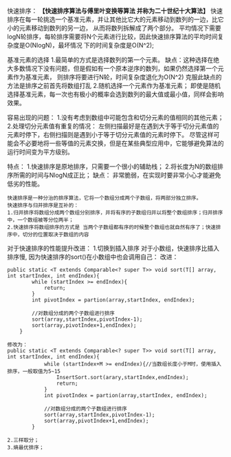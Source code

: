 快速排序：
    **【快速排序算法与傅里叶变换等算法 并称为二十世纪十大算法】**
    快速排序在每一轮挑选一个基准元素，并让其他比它大的元素移动到数列的一边，比它小的元素移动到数列的另一边，
    从而将数列拆解成了两个部分。
    平均情况下需要logN轮排序，每轮排序需要将N个元素进行比较，因此快速排序算法的平均时间复杂度是O(NlogN)，最坏情况
    下的时间复杂度是O(N^2);

  基准元素的选择
     1.最简单的方式是选择数列的第一个元素。
        缺点：这种选择在绝大多数情况下没有问题，但是假如有一个原本逆序的数列，如果仍然选择第一个元素作为基准元素，
            则排序将要进行N轮，时间复杂度退化为O(N^2)
        克服此缺点的方法是排序之前首先将数组打乱
     2.随机选择一个元素作为基准元素；
        即使是随机选择基准元素，每一次也有极小的概率会选到数列的最大值或最小值，同样会影响效果。

  容易出现的问题：
  1.没有考虑到数组中可能包含和切分元素的值相同的其他元素；
  2.处理切分元素值有重复的情况：
        左侧扫描最好是在遇到大于等于切分元素值的元素时停下，右侧扫描则是遇到小于等于切分元素值的元素时停下。
        尽管这样可能会不必要地将一些等值的元素交换，但是在某些典型应用中，它能够避免算法的运行时间变为平方级别。

  特点：
        1.快速排序是原地排序，只需要一个很小的辅助栈；
        2.将长度为N的数组排序所需的时间与NlogN成正比；
  缺点：
        非常脆弱，在实现时要非常小心才能避免低劣的性能。


    快速排序是一种分治的排序算法，它将一个数组分成两个子数组，将两部分独立排序。
    快速排序与归并排序是互补的：
    1.归并排序将数组分成两个数组分别排序，并将有序的子数组归并以将整个数组排序；归并排序中，一个数组被等分位两半；
    2.快速排序将数组排序的方式是 当两个子数组都有序的时候整个数组也就自然有序了；快速排序中，切分的位置取决于数组的内容



对于快速排序的性能提升改进：
    1.切换到插入排序
    对于小数组，快速排序比插入排序慢, 因为快速排序的sort()在小数组中也会调用自己：
    改进：

    public static <T extends Comparable<? super T>> void sort(T[] array, int startIndex, int endIndex){
            while (startIndex >= endIndex){
                return;
            }
            int pivotIndex = partion(array,startIndex, endIndex);

            //对数组分成的两个子数组进行排序
            sort(array,startIndex,pivotIndex-1);
            sort(array,pivotIndex+1,endIndex);
        }

    修改为：
    public static <T extends Comparable<? super T>> void sort(T[] array, int startIndex, int endIndex){
                while (startIndex+M >= endIndex){//当数组长度小于M时，使用插入排序，一般取值为5~15
                    InsertSort.sort(arary,startIndex,endIndex);
                    return;
                }
                int pivotIndex = partion(array,startIndex, endIndex);

                //对数组分成的两个子数组进行排序
                sort(array,startIndex,pivotIndex-1);
                sort(array,pivotIndex+1,endIndex);
            }

    2.三样取分；
    3.熵最优排序；












